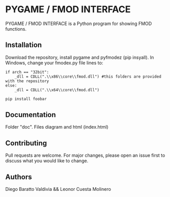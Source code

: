 # PYGAME / FMOD INTERFACE

PYGAME / FMOD INTERFACE is a Python program for showing FMOD functions.

## Installation

Download the repository, install pygame and pyfmodez (pip insyall). In Windows, change your fmodex.py file lines to:

```
if arch == "32bit":
    _dll = CDLL(".\\x86\\core\\fmod.dll") #this folders are provided with the repository
else:
    _dll = CDLL(".\\x64\\core\\fmod.dll")
```

```bash
pip install foobar
```

## Documentation

Folder "doc". Files diagram and html (index.html)
 
## Contributing
Pull requests are welcome. For major changes, please open an issue first to discuss what you would like to change.

## Authors
Diego Baratto Valdivia && Leonor Cuesta Molinero